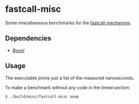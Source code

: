 # fastcall-misc

Some miscellaneous benchmarks for the [fastcall mechanism](https://github.com/vilaureu/linux/tree/fastcall).

## Dependencies

- [_Boost_](https://www.boost.org/)

## Usage

The executable prints just a list of the measured nanoseconds.

To make a benchmark without any code in the timed section:

`$ ./build/misc/fastcall-misc noop`

